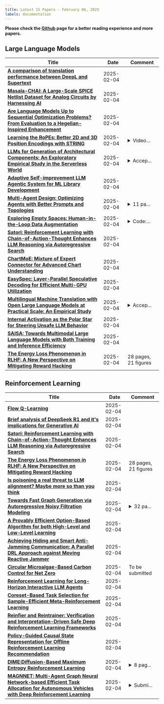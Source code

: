 ```yaml
---
title: Latest 15 Papers - February 06, 2025
labels: documentation
---
```

**Please check the [Github](https://github.com/zezhishao/MTS_Daily_ArXiv) page for a better reading experience and more papers.**

## Large Language Models
| **Title** | **Date** | **Comment** |
| --- | --- | --- |
| **[A comparison of translation performance between DeepL and Supertext](http://arxiv.org/abs/2502.02577v1)** | 2025-02-04 |  |
| **[Masala-CHAI: A Large-Scale SPICE Netlist Dataset for Analog Circuits by Harnessing AI](http://arxiv.org/abs/2411.14299v3)** | 2025-02-04 |  |
| **[Are Language Models Up to Sequential Optimization Problems? From Evaluation to a Hegelian-Inspired Enhancement](http://arxiv.org/abs/2502.02573v1)** | 2025-02-04 |  |
| **[Learning the RoPEs: Better 2D and 3D Position Encodings with STRING](http://arxiv.org/abs/2502.02562v1)** | 2025-02-04 | <details><summary>Video...</summary><p>Videos of STRING-based robotics controllers can be found here: https://sites.google.com/view/string-robotics</p></details> |
| **[LLMs for Generation of Architectural Components: An Exploratory Empirical Study in the Serverless World](http://arxiv.org/abs/2502.02539v1)** | 2025-02-04 | <details><summary>Accep...</summary><p>Accepted to IEEE International Conference on Software Architecture (ICSA) 2025 Main Track (https://conf.researchr.org/home/icsa-2025)</p></details> |
| **[Adaptive Self-improvement LLM Agentic System for ML Library Development](http://arxiv.org/abs/2502.02534v1)** | 2025-02-04 |  |
| **[Multi-Agent Design: Optimizing Agents with Better Prompts and Topologies](http://arxiv.org/abs/2502.02533v1)** | 2025-02-04 | <details><summary>11 pa...</summary><p>11 pages, 7 figures, 1 table (30 pages, 9 figures, 5 tables including references and appendices)</p></details> |
| **[Exploring Empty Spaces: Human-in-the-Loop Data Augmentation](http://arxiv.org/abs/2410.01088v2)** | 2025-02-04 | <details><summary>Code:...</summary><p>Code: https://github.com/apple/ml-interactive-data-augmentation/</p></details> |
| **[Satori: Reinforcement Learning with Chain-of-Action-Thought Enhances LLM Reasoning via Autoregressive Search](http://arxiv.org/abs/2502.02508v1)** | 2025-02-04 |  |
| **[ChartMoE: Mixture of Expert Connector for Advanced Chart Understanding](http://arxiv.org/abs/2409.03277v2)** | 2025-02-04 |  |
| **[EasySpec: Layer-Parallel Speculative Decoding for Efficient Multi-GPU Utilization](http://arxiv.org/abs/2502.02493v1)** | 2025-02-04 |  |
| **[Multilingual Machine Translation with Open Large Language Models at Practical Scale: An Empirical Study](http://arxiv.org/abs/2502.02481v1)** | 2025-02-04 | <details><summary>Accep...</summary><p>Accept to NAACL2025 Main Conference</p></details> |
| **[Internal Activation as the Polar Star for Steering Unsafe LLM Behavior](http://arxiv.org/abs/2502.01042v2)** | 2025-02-04 |  |
| **[SAISA: Towards Multimodal Large Language Models with Both Training and Inference Efficiency](http://arxiv.org/abs/2502.02458v1)** | 2025-02-04 |  |
| **[The Energy Loss Phenomenon in RLHF: A New Perspective on Mitigating Reward Hacking](http://arxiv.org/abs/2501.19358v2)** | 2025-02-04 | 28 pages, 21 figures |

## Reinforcement Learning
| **Title** | **Date** | **Comment** |
| --- | --- | --- |
| **[Flow Q-Learning](http://arxiv.org/abs/2502.02538v1)** | 2025-02-04 |  |
| **[Brief analysis of DeepSeek R1 and it's implications for Generative AI](http://arxiv.org/abs/2502.02523v1)** | 2025-02-04 |  |
| **[Satori: Reinforcement Learning with Chain-of-Action-Thought Enhances LLM Reasoning via Autoregressive Search](http://arxiv.org/abs/2502.02508v1)** | 2025-02-04 |  |
| **[The Energy Loss Phenomenon in RLHF: A New Perspective on Mitigating Reward Hacking](http://arxiv.org/abs/2501.19358v2)** | 2025-02-04 | 28 pages, 21 figures |
| **[Is poisoning a real threat to LLM alignment? Maybe more so than you think](http://arxiv.org/abs/2406.12091v3)** | 2025-02-04 |  |
| **[Towards Fast Graph Generation via Autoregressive Noisy Filtration Modeling](http://arxiv.org/abs/2502.02415v1)** | 2025-02-04 | <details><summary>32 pa...</summary><p>32 pages, 27 tables, 6 figures</p></details> |
| **[A Provably Efficient Option-Based Algorithm for both High-Level and Low-Level Learning](http://arxiv.org/abs/2406.15124v2)** | 2025-02-04 |  |
| **[Achieving Hiding and Smart Anti-Jamming Communication: A Parallel DRL Approach against Moving Reactive Jammer](http://arxiv.org/abs/2502.02385v1)** | 2025-02-04 |  |
| **[Circular Microalgae-Based Carbon Control for Net Zero](http://arxiv.org/abs/2502.02382v1)** | 2025-02-04 | To be submitted |
| **[Reinforcement Learning for Long-Horizon Interactive LLM Agents](http://arxiv.org/abs/2502.01600v2)** | 2025-02-04 |  |
| **[Coreset-Based Task Selection for Sample-Efficient Meta-Reinforcement Learning](http://arxiv.org/abs/2502.02332v1)** | 2025-02-04 |  |
| **[Reinfier and Reintrainer: Verification and Interpretation-Driven Safe Deep Reinforcement Learning Frameworks](http://arxiv.org/abs/2410.15127v2)** | 2025-02-04 |  |
| **[Policy-Guided Causal State Representation for Offline Reinforcement Learning Recommendation](http://arxiv.org/abs/2502.02327v1)** | 2025-02-04 |  |
| **[DIME:Diffusion-Based Maximum Entropy Reinforcement Learning](http://arxiv.org/abs/2502.02316v1)** | 2025-02-04 | <details><summary>8 pag...</summary><p>8 pages main text, 18 pages all included</p></details> |
| **[MAGNNET: Multi-Agent Graph Neural Network-based Efficient Task Allocation for Autonomous Vehicles with Deep Reinforcement Learning](http://arxiv.org/abs/2502.02311v1)** | 2025-02-04 | <details><summary>Submi...</summary><p>Submitted to IEEE Intelligent Vehicle Symposium (2025)</p></details> |

